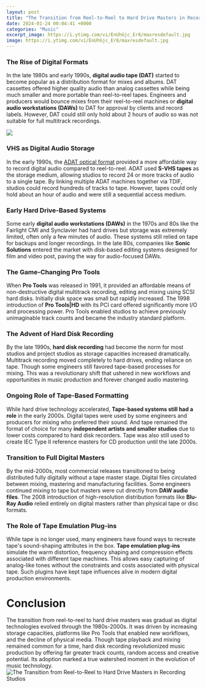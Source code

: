 ```yaml
---
layout: post
title: "The Transition from Reel-to-Reel to Hard Drive Masters in Recording Studios"
date: 2024-01-24 00:04:41 +0000
categories: "Music"
excerpt_image: https://i.ytimg.com/vi/EnUhGjc_Er8/maxresdefault.jpg
image: https://i.ytimg.com/vi/EnUhGjc_Er8/maxresdefault.jpg
---
```


### The Rise of Digital Formats 
In the late 1980s and early 1990s, **digital audio tape (DAT)** started to become popular as a distribution format for mixes and albums. DAT cassettes offered higher quality audio than analog cassettes while being much smaller and more portable than reel-to-reel tapes. Engineers and producers would bounce mixes from their reel-to-reel machines or **digital audio workstations (DAWs)** to DAT for approval by clients and record labels. However, DAT could still only hold about 2 hours of audio so was not suitable for full multitrack recordings.

![](https://i.ytimg.com/vi/pVVEpSbfDbw/maxresdefault.jpg)
### VHS as Digital Audio Storage
In the early 1990s, the [ADAT optical format](https://store.fi.io.vn/chihuahua-summer-vintage3422-t-shirt) provided a more affordable way to record digital audio compared to reel-to-reel. ADAT used **S-VHS tapes** as the storage medium, allowing studios to record 24 or more tracks of audio to a single tape. By linking multiple ADAT machines together via TDIF, studios could record hundreds of tracks to tape. However, tapes could only hold about an hour of audio and were still a sequential access medium.
### Early Hard Drive-Based Systems 
Some early **digital audio workstations (DAWs)** in the 1970s and 80s like the Fairlight CMI and Synclavier had hard drives but storage was extremely limited, often only a few minutes of audio. These systems still relied on tape for backups and longer recordings. In the late 80s, companies like **Sonic Solutions** entered the market with disk-based editing systems designed for film and video post, paving the way for audio-focused DAWs.
### The Game-Changing Pro Tools
When **Pro Tools** was released in 1991, it provided an affordable means of non-destructive digital multitrack recording, editing and mixing using SCSI hard disks. Initially disk space was small but rapidly increased. The 1998 introduction of **Pro Tools|HD** with its PCI card offered significantly more I/O and processing power. Pro Tools enabled studios to achieve previously unimaginable track counts and became the industry standard platform.
### The Advent of Hard Disk Recording
By the late 1990s, **hard disk recording** had become the norm for most studios and project studios as storage capacities increased dramatically. Multitrack recording moved completely to hard drives, ending reliance on tape. Though some engineers still favored tape-based processes for mixing. This was a revolutionary shift that ushered in new workflows and opportunities in music production and forever changed audio mastering.
### Ongoing Role of Tape-Based Formatting 
While hard drive technology accelerated, **Tape-based systems still had a role** in the early 2000s. Digital tapes were used by some engineers and producers for mixing who preferred their sound. And tape remained the format of choice for many **independent artists and smaller studios** due to lower costs compared to hard disk recorders. Tape was also still used to create IEC Type II reference masters for CD production until the late 2000s.
### Transition to Full Digital Masters
By the mid-2000s, most commercial releases transitioned to being distributed fully digitally without a tape master stage. Digital files circulated between mixing, mastering and manufacturing facilities. Some engineers continued mixing to tape but masters were cut directly from **DAW audio files**. The 2008 introduction of high-resolution distribution formats like **Blu-Ray Audio** relied entirely on digital masters rather than physical tape or disc formats.
### The Role of Tape Emulation Plug-ins
While tape is no longer used, many engineers have found ways to recreate tape's sound-shaping attributes in the box. **Tape emulation plug-ins** simulate the warm distortion, frequency shaping and compression effects associated with different tape machines. This allows easy capturing of analog-like tones without the constraints and costs associated with physical tape. Such plugins have kept tape influences alive in modern digital production environments.
# Conclusion
The transition from reel-to-reel to hard drive masters was gradual as digital technologies evolved through the 1980s-2000s. It was driven by increasing storage capacities, platforms like Pro Tools that enabled new workflows, and the decline of physical media. Though tape playback and mixing remained common for a time, hard disk recording revolutionized music production by offering far greater track counts, random access and creative potential. Its adoption marked a true watershed moment in the evolution of music technology.
![The Transition from Reel-to-Reel to Hard Drive Masters in Recording Studios](https://i.ytimg.com/vi/EnUhGjc_Er8/maxresdefault.jpg)